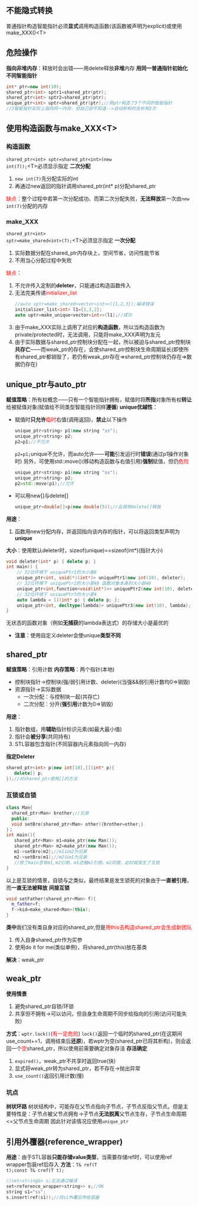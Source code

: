 
## 不能隐式转换
普通指针构造智能指针必须**显式**调用构造函数(该函数被声明为explicit)或使用make_XXX()\<T\>
## 危险操作
**指向非堆内存**：释放时会出错——用delete释放**非堆**内存
**用同一普通指针初始化不同智能指针**
```C++
int* ptr=new int(10);
shared_ptr<int> sptr1=shared_ptr(ptr);
shared_ptr<int> sptr2=shared_ptr(ptr);
unique_ptr<int> uptr=shared_ptr(ptr);//用ptr构造了3个不同的智能指针
//3智能指针实际上指向同一内存，但自己却不知道-->自动析构时会析构3次
```
## 使用构造函数与make_XXX\<T\>
### 构造函数
<code>shared_ptr\<int\> sptr=shared_ptr\<int\>(new int(7));</code>\<T\>必须显示指定
**二次分配**
1. <code>new int(7)</code>先分配实际的int
2. 再通过new返回的指针调用shared_ptr(int* p)分配shared_ptr

<font color=red>缺点</font>：整个过程中若第一次分配成功、而第二次分配失败，**无法释放**第一次由<code>new int(7)</code>分配的内存

### make_XXX
<code>shared_ptr\<int\> sptr=make_shared\<int\>(7);</code>\<T\>必须显示指定
**一次分配**
1. 实际数据分配在shared_ptr内存块上，空间节省，访问性能节省
2. 不用当心分配过程中失败

<font color=red>缺点</font>：
1. 不允许传入定制的**deleter**，只能通过构造函数传入
2. 无法完美传递<font color=red>initializer_list</font>
   ```C++
   //auto sptr=make_shared<vector<int>>({1,2,3});编译错误
   initializer_list<int> l1={1,3,2};
   auto uptr=make_unique<vector<int>>(l1);//成功
   ```
3. 由于make_XXX实际上调用了对应的**构造函数**，所以当构造函数为private/protected时，无法调用，只能将make_XXX声明为友元
4. 由于实际数据与shared_ptr控制块分配在一起，所以被迫与shared_ptr控制块**共存亡**——而weak_ptr的存在，会使shared_ptr控制块生命周期延长(即使所有shared_ptr都销毁了，若仍有weak_ptr存在=>shared_ptr控制块仍存在=>数据仍存在)
## unique_ptr与auto_ptr
**赋值策略**：所有权概念——只有一个智能指针拥有，赋值时将**所指**对象所有权**转让**给被赋值对象(赋值给不同类型智能指针同样**遵循**)
**unique优越性**：
- 赋值时**只允许**<font color=red>临时</font>右值(调用返回)，**禁止**以下操作
	```C++
	unique_ptr<string> p1(new string "ss");
	unique_ptr<string> p2;
	p2=p1;//不允许
	```
	<code>p2=p1;</code>unique不允许，而auto允许——**可能**引发运行时**错误**(通过p1操作对象时)
另外，可使用std::move()(移动构造函数与右值引用)**强制**赋值，但仍<font color=red>危险</font>
	```C++
	unique_ptr<string> p1(new string "ss");
	unique_ptr<string> p2;
	p2=std::move(p1);//允许
	```
- 可以用new[]与delete[]
	```C++
	unique_ptr<double[]>p(new double(5));//会调用delete[]释放
	```
**用途**：
1. 函数用new分配内存，并返回指向该内存的指针，可以将返回类型声明为**unique**

**大小**：使用默认deleter时，sizeof(unique)==sizeof(int*)(指针大小)
```C++
void deleter(int* p) { delete p; }
int main() {
    // 32位环境下 uniquePtr1的大小是8
    unique_ptr<int, void(*)(int*)> uniquePtr1(new int(10), deleter);
    // 32位环境下 uniquePtr2的大小是48 函数对象本身的大小是40
    unique_ptr<int,function<void(int*)>> uniquePtr2(new int(10), deleter);
    // 32位环境下 uniquePtr3的大小是4
    auto lambda = [](int* p) { delete p; };
    unique_ptr<int, decltype(lambda)> uniquePtr3(new int(10), lambda);
}
```
无状态的函数对象（例如**无捕获**的lambda表达式）的存储大小是最优的
+ **注意**：使用自定义deleter会使unique**类型不同**
## shared_ptr
**赋值策略**：引用计数
**内存策略**：两个指针(本地)
+ 控制块指针->控制块(强/弱引用计数、deleter)(当强&&弱引用计数均0=>销毁)
+ 资源指针->实际数据
	+ 一次分配：与控制块一起(共存亡)
	+ 二次分配：分开(**强引用**计数为0=>销毁)

**用途**：
1. 指针数组，用**辅助**指针标识元素(如最大最小值)
2. 指针会**被分享**(共同持有)
3. STL容器包含指针(不同容器内元素指向同一内存)

**指定Deleter**
```C++
shared_ptr<int> p(new int[10],[](int* p){
   delete[] p;
});//对shared_ptr使用[]的方法
```

### 互锁或自锁
```C++
class Man{
  shared_ptr<Man> brother;//兄弟
  public:
  void setBro(shared_ptr<Man> other){brother=other;}
}；
int main(){
   shared_ptr<Man> m1=make_ptr(new Man());
   shared_ptr<Man> m2=make_ptr(new Man());
   m1->setBro(m2);//m1以m2为兄弟
   m2->setBro(m1);//m2以m1为兄弟
   //除了main含有m1,m2引用，m1还被m2引用，m2同理，此时就发生了互锁
}
```
以上是互锁的情景，自锁与之类似，最终结果是发生锁死的对象由于**一直被引用**，而**一直无法被释放**
**间接互锁**
```C++
void setFather(shared_ptr<Man> f){
  m_father=f;
  f->kid=make_shared<Man>(this);
}
```
**类中**我们没有类自身对应的shared_ptr,但是<font color=red>用this去构造shared_ptr会生成新团队</font>
1. 传入自身shared_ptr作为实参
2. 使用do it for me(类似单例)，将shared_ptr<T>(this)放在基类

**解决**：weak_ptr

## weak_ptr
**使用情景**
1. 避免shared_ptr自锁/环锁
2. 共享但不拥有->可以访问，但自身生命周期不同步给指向的引用(访问可能失败)

**方式**：<code>wptr.lock()</code>(<font color=red>有一定危险</font>)
<code>lock()</code>返回一个临时的shared_ptr(在这期间use_count+=1，调用结束后**还原**)，若wptr为空(shared_ptr已将其析构)，则会返回一个<font color=red>空</font>shared_ptr，所以使用前需要确定对象存活
**存活确定**
1. <code>expired()</code>，weak_ptr不共享时返回true(快)
2. 显式将weak_ptr转为shared_ptr，若不存在->抛出异常
3. <code>use_count()</code>返回引用计数(慢)

### 坑点
**树状环路**
树状结构中，可能存在父节点指向子节点，子节点反指父节点。但是主要特性是：子节点被父节点拥有->子节点**无法脱离**父节点生存，子节点生命周期\<\=父节点生命周期
因此针对该情况应使用<code>unique_ptr</code>

## 引用外覆器(reference_wrapper<T>)
**用途**：由于STL容器**只能存储value类型**，当需要存储ref时，可以使用ref wrapper包装ref后存入
**方法**：<code>T& ref(T t);</code><code>const T& cref(T t);</code>
```C++
//set<string&> s;无法通过编译
set<reference_wrapper<string>> s;//OK
string s1="ss";
s.insert(ref(s1));//将s1外覆后传给容器
```
